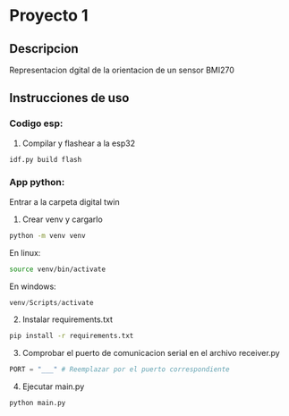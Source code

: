 # Proyecto 1 

## Descripcion
Representacion dgital de la orientacion de un sensor BMI270

## Instrucciones de uso

### Codigo esp:
1. Compilar y flashear a la esp32
```py
idf.py build flash
```
### App python:
Entrar a la carpeta digital twin

1. Crear venv y cargarlo
```sh
python -m venv venv
```
En linux:
```sh
source venv/bin/activate
```
En windows:
```ps1
venv/Scripts/activate
```
2. Instalar requirements.txt
```sh
pip install -r requirements.txt
```
3. Comprobar el puerto de comunicacion serial en el archivo receiver.py
```py
PORT = "___" # Reemplazar por el puerto correspondiente
```
4. Ejecutar main.py
```sh
python main.py
```